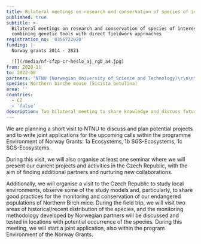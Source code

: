 ```yaml
---
title: Bilateral meetings on research and conservation of species of interest
published: true
subtitle: >-
  Bilateral meetings on research and conservation of species of interest,
  combining genetic tools with direct fieldwork approaches
registration_no: '0356722020'
funding: |-
  Norway grants 2014 - 2021

  ![](/media/nf-sfzp-cr-heslo_aj_rgb_a4.jpg)
from: 2020-11
to: 2022-08
partners: "NTNU (Norwegian University of Science and Technology)\r\n\n\r\n\nNaturformidling van der Kooij"
species: Northern birche mouse (Sicista betulina)
area: ''
countries:
  - CZ
  - 'false'
description: Two bilateral meeting to share knowledge and discuss future collaboration.
---
```

We are planning a short visit to NTNU to discuss and plan potential projects and to write joint applications for the upcoming calls within the programme Environment of Norway Grants: 1a Ecosystems, 1b SGS-Ecosystems, 1c SGS-Ecosystems.

 During this visit, we will also organise at least one seminar where we will present our current projects and activities in the Czech Republic, with the aim of finding additional partners and nurturing new collaborations. 

 Additionally, we will organise a visit to the Czech Republic to study local environments, observe some of the study models and, particularly, to share good practices for the monitoring and conservation of our endangered populations of Northern Birch mice. During the field trip, we will visit two areas of historical/recent distribution of the species, and the monitoring methodology developed by Norwegian partners will be discussed and tested in locations with potential occurrence of the species. During this meeting, we will start a joint application, also within the program Environment of the Norway Grants.
